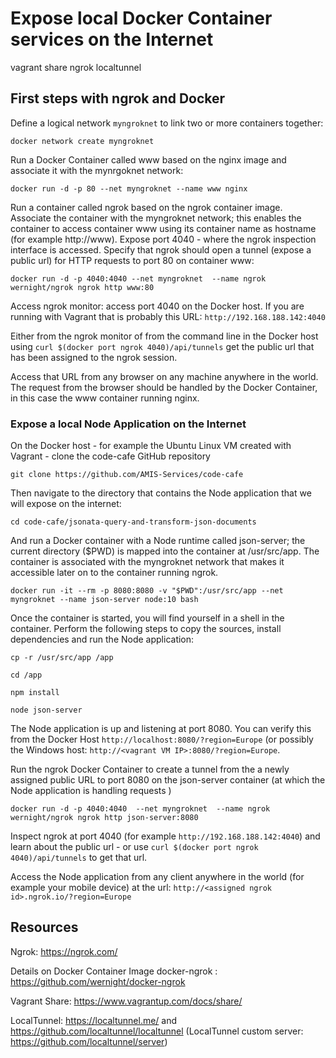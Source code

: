 # Expose local Docker Container services on the Internet

vagrant share
ngrok
localtunnel


## First steps with ngrok and Docker

Define a logical network `myngroknet`  to link two or more containers together:

```
docker network create myngroknet
```

Run a Docker Container called www based on the nginx image and associate it with the mynrgoknet network:
```
docker run -d -p 80 --net myngroknet --name www nginx
```

Run a container called ngrok based on the ngrok container image. Associate the container with the myngroknet network; this enables the container to access container www using its container name as hostname (for example http://www). Expose port 4040 - where the ngrok inspection interface is accessed. Specify that ngrok should open a tunnel (expose a public url) for HTTP requests to port 80 on container www:

```    
docker run -d -p 4040:4040 --net myngroknet  --name ngrok wernight/ngrok ngrok http www:80
```

Access ngrok monitor: access port 4040 on the Docker host. If you are running with Vagrant that is probably this URL: `http://192.168.188.142:4040`

Either from the ngrok monitor of from the command line in the Docker host using `curl $(docker port ngrok 4040)/api/tunnels` get the public url that has been assigned to the ngrok session.

Access that URL from any browser on any machine anywhere in the world. The request from the browser should be handled by the Docker Container, in this case the www container running nginx.


### Expose a local Node Application on the Internet

On the Docker host - for example the Ubuntu Linux VM created with Vagrant - clone the code-cafe GitHub repository
``` 
git clone https://github.com/AMIS-Services/code-cafe
```

Then navigate to the directory that contains the Node application that we will expose on the internet:
```
cd code-cafe/jsonata-query-and-transform-json-documents
```
And run a Docker container with a Node runtime called json-server; the current directory ($PWD) is mapped into the container at /usr/src/app. The container is associated with the myngroknet network that makes it accessible later on to the container running ngrok. 
```
docker run -it --rm -p 8080:8080 -v "$PWD":/usr/src/app --net myngroknet --name json-server node:10 bash
```
Once the container is started, you will find yourself in a shell in the container. Perform the following steps to copy the sources, install dependencies and run the Node application:
```
cp -r /usr/src/app /app

cd /app

npm install

node json-server
```

The Node application is up and listening at port 8080. You can verify this from the Docker Host `http://localhost:8080/?region=Europe` (or possibly the Windows host: `http://<vagrant VM IP>:8080/?region=Europe`.  

Run the ngrok Docker Container to create a tunnel from the a newly assigned public URL to port 8080 on the json-server container (at which the Node application is handling requests )
```
docker run -d -p 4040:4040  --net myngroknet  --name ngrok wernight/ngrok ngrok http json-server:8080
```

Inspect ngrok at port 4040 (for example `http://192.168.188.142:4040`) and learn about the public url - or use  `curl $(docker port ngrok 4040)/api/tunnels` to get that url.

Access the Node application from any client anywhere in the world (for example your mobile device) at the url: `http://<assigned ngrok id>.ngrok.io/?region=Europe`



## Resources

Ngrok: https://ngrok.com/ 

Details on Docker Container Image docker-ngrok : https://github.com/wernight/docker-ngrok 

Vagrant Share: https://www.vagrantup.com/docs/share/

LocalTunnel: https://localtunnel.me/ and https://github.com/localtunnel/localtunnel 
(LocalTunnel custom server: https://github.com/localtunnel/server)